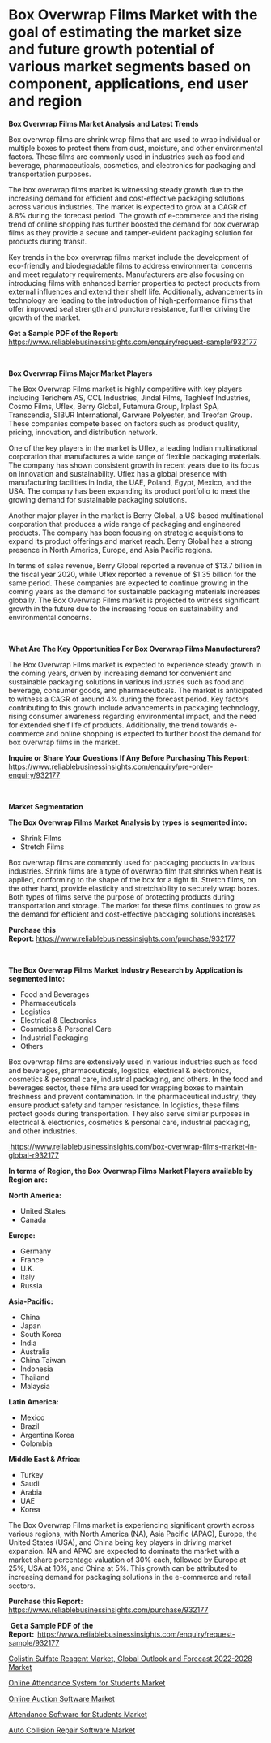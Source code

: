 <p><h1>Box Overwrap Films Market with the goal of estimating the market size and future growth potential of various market segments based on component, applications, end user and region</h1></p><p><strong>Box Overwrap Films Market Analysis and Latest Trends</strong></p>
<p><p>Box overwrap films are shrink wrap films that are used to wrap individual or multiple boxes to protect them from dust, moisture, and other environmental factors. These films are commonly used in industries such as food and beverage, pharmaceuticals, cosmetics, and electronics for packaging and transportation purposes.</p><p>The box overwrap films market is witnessing steady growth due to the increasing demand for efficient and cost-effective packaging solutions across various industries. The market is expected to grow at a CAGR of 8.8% during the forecast period. The growth of e-commerce and the rising trend of online shopping has further boosted the demand for box overwrap films as they provide a secure and tamper-evident packaging solution for products during transit.</p><p>Key trends in the box overwrap films market include the development of eco-friendly and biodegradable films to address environmental concerns and meet regulatory requirements. Manufacturers are also focusing on introducing films with enhanced barrier properties to protect products from external influences and extend their shelf life. Additionally, advancements in technology are leading to the introduction of high-performance films that offer improved seal strength and puncture resistance, further driving the growth of the market.</p></p>
<p><strong>Get a Sample PDF of the Report:&nbsp;</strong> <a href="https://www.reliablebusinessinsights.com/enquiry/request-sample/932177">https://www.reliablebusinessinsights.com/enquiry/request-sample/932177</a></p>
<p>&nbsp;</p>
<p><strong>Box Overwrap Films Major Market Players</strong></p>
<p><p>The Box Overwrap Films market is highly competitive with key players including Terichem AS, CCL Industries, Jindal Films, Taghleef Industries, Cosmo Films, Uflex, Berry Global, Futamura Group, Irplast SpA, Transcendia, SIBUR International, Garware Polyester, and Treofan Group. These companies compete based on factors such as product quality, pricing, innovation, and distribution network.</p><p>One of the key players in the market is Uflex, a leading Indian multinational corporation that manufactures a wide range of flexible packaging materials. The company has shown consistent growth in recent years due to its focus on innovation and sustainability. Uflex has a global presence with manufacturing facilities in India, the UAE, Poland, Egypt, Mexico, and the USA. The company has been expanding its product portfolio to meet the growing demand for sustainable packaging solutions.</p><p>Another major player in the market is Berry Global, a US-based multinational corporation that produces a wide range of packaging and engineered products. The company has been focusing on strategic acquisitions to expand its product offerings and market reach. Berry Global has a strong presence in North America, Europe, and Asia Pacific regions.</p><p>In terms of sales revenue, Berry Global reported a revenue of $13.7 billion in the fiscal year 2020, while Uflex reported a revenue of $1.35 billion for the same period. These companies are expected to continue growing in the coming years as the demand for sustainable packaging materials increases globally. The Box Overwrap Films market is projected to witness significant growth in the future due to the increasing focus on sustainability and environmental concerns.</p></p>
<p>&nbsp;</p>
<p><strong>What Are The Key Opportunities For Box Overwrap Films Manufacturers?</strong></p>
<p><p>The Box Overwrap Films market is expected to experience steady growth in the coming years, driven by increasing demand for convenient and sustainable packaging solutions in various industries such as food and beverage, consumer goods, and pharmaceuticals. The market is anticipated to witness a CAGR of around 4% during the forecast period. Key factors contributing to this growth include advancements in packaging technology, rising consumer awareness regarding environmental impact, and the need for extended shelf life of products. Additionally, the trend towards e-commerce and online shopping is expected to further boost the demand for box overwrap films in the market.</p></p>
<p><strong>Inquire or Share Your Questions If Any Before Purchasing This Report:</strong> <a href="https://www.reliablebusinessinsights.com/enquiry/pre-order-enquiry/932177">https://www.reliablebusinessinsights.com/enquiry/pre-order-enquiry/932177</a></p>
<p>&nbsp;</p>
<p><strong>Market Segmentation</strong></p>
<p><strong>The Box Overwrap Films Market Analysis by types is segmented into:</strong></p>
<p><ul><li>Shrink Films</li><li>Stretch Films</li></ul></p>
<p><p>Box overwrap films are commonly used for packaging products in various industries. Shrink films are a type of overwrap film that shrinks when heat is applied, conforming to the shape of the box for a tight fit. Stretch films, on the other hand, provide elasticity and stretchability to securely wrap boxes. Both types of films serve the purpose of protecting products during transportation and storage. The market for these films continues to grow as the demand for efficient and cost-effective packaging solutions increases.</p></p>
<p><strong>Purchase this Report:&nbsp;</strong><a href="https://www.reliablebusinessinsights.com/purchase/932177">https://www.reliablebusinessinsights.com/purchase/932177</a></p>
<p>&nbsp;</p>
<p><strong>The Box Overwrap Films Market Industry Research by Application is segmented into:</strong></p>
<p><ul><li>Food and Beverages</li><li>Pharmaceuticals</li><li>Logistics</li><li>Electrical & Electronics</li><li>Cosmetics & Personal Care</li><li>Industrial Packaging</li><li>Others</li></ul></p>
<p><p>Box overwrap films are extensively used in various industries such as food and beverages, pharmaceuticals, logistics, electrical & electronics, cosmetics & personal care, industrial packaging, and others. In the food and beverages sector, these films are used for wrapping boxes to maintain freshness and prevent contamination. In the pharmaceutical industry, they ensure product safety and tamper resistance. In logistics, these films protect goods during transportation. They also serve similar purposes in electrical & electronics, cosmetics & personal care, industrial packaging, and other industries.</p></p>
<p><a href="https://www.reliablebusinessinsights.com/box-overwrap-films-market-in-global-r932177">&nbsp;https://www.reliablebusinessinsights.com/box-overwrap-films-market-in-global-r932177</a></p>
<p><strong>In terms of Region, the Box Overwrap Films Market Players available by Region are:</strong></p>
<p>
    <p> <strong> North America: </strong>
        <ul>
            <li>United States</li>
            <li>Canada</li>
        </ul>
        </p> 
    <p> <strong> Europe: </strong>
        <ul>
            <li>Germany</li>
            <li>France</li>
            <li>U.K.</li>
            <li>Italy</li>
            <li>Russia</li>
        </ul>
        </p> 
    <p> <strong> Asia-Pacific: </strong>
        <ul>
            <li>China</li>
            <li>Japan</li>
            <li>South Korea</li>
            <li>India</li>
            <li>Australia</li>
            <li>China Taiwan</li>
            <li>Indonesia</li>
            <li>Thailand</li>
            <li>Malaysia</li>
        </ul>
        </p> 
    <p> <strong> Latin America: </strong>
        <ul>
            <li>Mexico</li>
            <li>Brazil</li>
            <li>Argentina Korea</li>
            <li>Colombia</li>
        </ul>
        </p> 
    <p> <strong> Middle East & Africa: </strong>
        <ul>
            <li>Turkey</li>
            <li>Saudi</li>
            <li>Arabia</li>
            <li>UAE</li>
            <li>Korea</li>
        </ul>
    </p>
    </p>
<p><p>The Box Overwrap Films market is experiencing significant growth across various regions, with North America (NA), Asia Pacific (APAC), Europe, the United States (USA), and China being key players in driving market expansion. NA and APAC are expected to dominate the market with a market share percentage valuation of 30% each, followed by Europe at 25%, USA at 10%, and China at 5%. This growth can be attributed to increasing demand for packaging solutions in the e-commerce and retail sectors.</p></p>
<p><strong>Purchase this Report: </strong><a href="https://www.reliablebusinessinsights.com/purchase/932177">https://www.reliablebusinessinsights.com/purchase/932177</a></p>
<p>&nbsp;<strong>Get a Sample PDF of the Report:&nbsp;&nbsp;</strong><a href="https://www.reliablebusinessinsights.com/enquiry/request-sample/932177">https://www.reliablebusinessinsights.com/enquiry/request-sample/932177</a></p>
<p><strong></strong></p>
<p><p><a href="https://issuu.com/reportprime-2/docs/colistin-sulfate-reagent-market-glo_f185364efa1b9f">Colistin Sulfate Reagent Market, Global Outlook and Forecast 2022-2028 Market</a></p><p><a href="https://medium.com/@richard_ellings/online-attendance-system-for-students-market-investigation-industry-evolution-and-forecast-till-0f8a07e3ca37">Online Attendance System for Students Market</a></p><p><a href="https://medium.com/@richard_ellings/exploring-online-auction-software-market-dynamics-revenue-analysis-and-growth-projections-in-the-a5fd5ac9f73e">Online Auction Software Market</a></p><p><a href="https://medium.com/@richard_ellings/emerging-attendance-software-for-students-market-opportunities-market-analysis-for-investors-and-6a1ffb59ada2">Attendance Software for Students Market</a></p><p><a href="https://medium.com/@tigerlookbaliw/auto-collision-repair-software-market-indicators-market-size-regional-breakdown-market-player-f741db928f59">Auto Collision Repair Software Market</a></p></p>